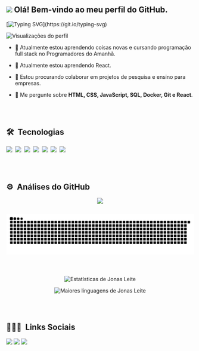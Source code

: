 ##


## <img src="https://raw.githubusercontent.com/kaueMarques/kaueMarques/master/hi.gif" width="30px"> Olá! Bem-vindo ao meu perfil do GitHub.

[![Typing SVG](https://readme-typing-svg.demolab.com?font=Fira+Code&pause=1000&color=36BCF7FF&random=false&width=435&height=35&lines=Meu+nome+é+Jonas+Leite!;Sou+um+desenvolvedor+Full+Stack!;Tenho+20+anos!;)](https://git.io/typing-svg)

<p align="left"> <img src="https://komarev.com/ghpvc/?username=JonasLeiteProgramador&color=blue" alt="Visualizações do perfil"/> <p>

- 🔭 Atualmente estou aprendendo coisas novas e cursando programação full stack no Programadores do Amanhã.

- 🌱 Atualmente estou aprendendo React.

- 👯 Estou procurando colaborar em projetos de pesquisa e ensino para empresas.

- 💬 Me pergunte sobre **HTML, CSS, JavaScript, SQL, Docker, Git e React**.

<br><br>

## 🛠 &nbsp;Tecnologias

<img src="https://cdn.jsdelivr.net/gh/devicons/devicon/icons/mysql/mysql-original-wordmark.svg" width="50px"/>&nbsp;
<img src="https://cdn.jsdelivr.net/gh/devicons/devicon/icons/git/git-original.svg" width="50px"/>&nbsp;
<img src="https://cdn.jsdelivr.net/gh/devicons/devicon/icons/javascript/javascript-original.svg" width="50px"/>&nbsp;
<img src="https://cdn.jsdelivr.net/gh/devicons/devicon/icons/nodejs/nodejs-original.svg" width="50px"/>&nbsp;
<img src="https://cdn.jsdelivr.net/gh/devicons/devicon/icons/html5/html5-original.svg" width="50px"/>&nbsp;
<img src="https://cdn.jsdelivr.net/gh/devicons/devicon/icons/css3/css3-original.svg" width="50px"/>&nbsp;
<img src="https://cdn.jsdelivr.net/gh/devicons/devicon@latest/icons/react/react-original.svg" width="50px"/>&nbsp;

<br><br>
## ⚙️ &nbsp;Análises do GitHub

<!--- snake -->
<div align="center">
  <img src="https://profile-counter.glitch.me/JonasLeiteProgramador/count.svg?"  />
</div>

###

<img src="https://raw.githubusercontent.com/JonasLeiteProgramador/JonasLeiteProgramador/output/snake.svg" alt="Animação Snake" />

###
<br>

<p align="center">
<img width="530em" src="https://github-readme-stats.vercel.app/api?username=JonasLeiteProgramador&show_icons=true&theme=github_dark" alt="Estatísticas de Jonas Leite"/>
</p>
<p align="center">
<img width="530em" src="https://github-readme-stats.vercel.app/api/top-langs/?username=JonasLeiteProgramador&layout=compact&theme=github_darko" alt="Maiores linguagens de Jonas Leite"/>
</p>
<br><br>

## 👨🏽‍🦲 &nbsp;Links Sociais

<div> 
  <a href="https://www.instagram.com/jonas_dev__/" target="_blank"><img src="https://img.shields.io/badge/-Instagram-%231877F2?style=for-the-badge&logo=instagram&logoColor=white" target="_blank"></a>
  <a href="mailto:jonas.programador01@gmail.com"><img src="https://img.shields.io/badge/-Gmail-%231877F2?style=for-the-badge&logo=gmail&logoColor=white" target="_blank"></a>
  <a href="https://www.linkedin.com/in/jonas-leite-perfil/" target="_blank"><img src="https://img.shields.io/badge/-LinkedIn-%231877F2?style=for-the-badge&logo=linkedin&logoColor=white" target="_blank"></a> 
</div>
